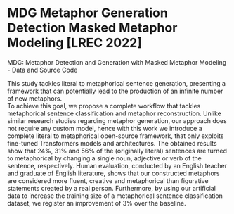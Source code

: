 # MDG Metaphor Generation Detection Masked Metaphor Modeling [LREC 2022]
MDG: Metaphor Detection and Generation with Masked Metaphor Modeling - Data and Source Code

This study tackles literal to metaphorical sentence generation, presenting a framework that can potentially lead to the production of an infinite number of new metaphors.  
To achieve this goal, we propose a complete workflow that tackles metaphorical sentence classification and metaphor reconstruction.
Unlike similar research studies regarding metaphor generation, our approach does not require any custom model, hence with this work we introduce a complete literal to metaphorical open-source framework, that only exploits fine-tuned Transformers models and architectures.
The obtained results show that 24\%, 31\% and 56\% of the (originally literal) sentences are turned to metaphorical by changing a single noun, adjective or verb of the sentence, respectively.
Human evaluation, conducted by an English teacher and graduate of English literature, shows that our constructed metaphors are considered more fluent, creative and metaphorical than figurative statements created by a real person.
Furthermore, by using our artificial data to increase the training size of a metaphorical sentence classification dataset, we register an improvement of 3\% over the baseline.
